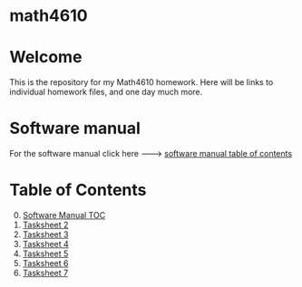 # math4610

# Welcome

This is the repository for my Math4610 homework. Here will be links to individual homework files, and one  day much more. 

# Software manual
For the software manual click here ---> [software manual table of contents](https://github.com/rj-may/math4610/blob/main/software_manual/software_manual_toc.md)


# Table of Contents
0. [Software Manual TOC](https://github.com/rj-may/math4610/blob/main/software_manual/software_manual_toc.md)
1. [Tasksheet 2](https://github.com/rj-may/math4610/tree/main/TaskSheet2)
2. [Tasksheet 3 ](https://github.com/rj-may/math4610/tree/main/TaskSheet3)
3. [Tasksheet 4](https://github.com/rj-may/math4610/tree/main/TaskSheet4)
4. [Tasksheet 5](https://github.com/rj-may/math4610/tree/main/TaskSheet5)
5. [Tasksheet 6](https://github.com/rj-may/math4610/tree/main/TaskSheet6)
6. [Tasksheet 7](https://github.com/rj-may/math4610/tree/main/TaskSheet7)

